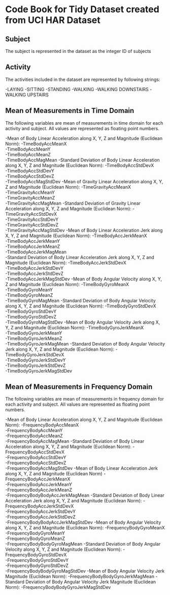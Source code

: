 # Code Book for Tidy Dataset created from UCI HAR Dataset

## Subject
The subject is represented in the dataset as the integer ID of subjects
## Activity
The activities included in the dataset are represented by following strings:

 -LAYING
 -SITTING
 -STANDING
 -WALKING
 -WALKING DOWNSTAIRS
 -WALKING UPSTAIRS

## Mean of Measurements in Time Domain
The following variables are mean of measurements in time domain for each activity and subject. All values are represented as floating point numbers.

-Mean of Body Linear Acceleration along X, Y, Z and Magnitude (Euclidean Norm):
 -TimeBodyAccMeanX                   
 -TimeBodyAccMeanY                  
 -TimeBodyAccMeanZ                   
 -TimeBodyAccMagMean
-Standard Deviation of Body Linear Acceleration along X, Y, Z and Magnitude (Euclidean Norm):
 -TimeBodyAccStdDevX                
 -TimeBodyAccStdDevY                 
 -TimeBodyAccStdDevZ                
 -TimeBodyAccMagStdDev 
-Mean of Gravity Linear Acceleration along X, Y, Z and Magnitude (Euclidean Norm):
 -TimeGravityAccMeanX                
 -TimeGravityAccMeanY               
 -TimeGravityAccMeanZ                
 -TimeGravityAccMagMean
-Standard Deviation of Gravity Linear Acceleration along X, Y, Z and Magnitude (Euclidean Norm):
 -TimeGravityAccStdDevX             
 -TimeGravityAccStdDevY              
 -TimeGravityAccStdDevZ             
 -TimeGravityAccMagStdDev 
-Mean of Body Linear Acceleration Jerk along X, Y, Z and Magnitude (Euclidean Norm):
 -TimeBodyAccJerkMeanX               
 -TimeBodyAccJerkMeanY              
 -TimeBodyAccJerkMeanZ               
 -TimeBodyAccJerkMagMean  
-Standard Deviation of Body Linear Acceleration Jerk along X, Y, Z and Magnitude (Euclidean Norm):
 -TimeBodyAccJerkStdDevX            
 -TimeBodyAccJerkStdDevY             
 -TimeBodyAccJerkStdDevZ            
 -TimeBodyAccJerkMagStdDev 
-Mean of Body Angular Velocity along X, Y, Z and Magnitude (Euclidean Norm):
 -TimeBodyGyroMeanX                  
 -TimeBodyGyroMeanY                 
 -TimeBodyGyroMeanZ                  
 -TimeBodyGyroMagMean 
-Standard Deviation of Body Angular Velocity along X, Y, Z and Magnitude (Euclidean Norm):
 -TimeBodyGyroStdDevX               
 -TimeBodyGyroStdDevY                
 -TimeBodyGyroStdDevZ               
 -TimeBodyGyroMagStdDev 
-Mean of Body Angular Velocity Jerk along X, Y, Z and Magnitude (Euclidean Norm):
 -TimeBodyGyroJerkMeanX              
 -TimeBodyGyroJerkMeanY             
 -TimeBodyGyroJerkMeanZ              
 -TimeBodyGyroJerkMagMean 
-Standard Deviation of Body Angular Velocity Jerk along X, Y, Z and Magnitude (Euclidean Norm):
 -TimeBodyGyroJerkStdDevX           
 -TimeBodyGyroJerkStdDevY            
 -TimeBodyGyroJerkStdDevZ           
 -TimeBodyGyroJerkMagStdDev

## Mean of Measurements in Frequency Domain
The following variables are mean of measurements in frequency domain for each activity and subject. All values are represented as floating point numbers.

-Mean of Body Linear Acceleration along X, Y, Z and Magnitude (Euclidean Norm):
 -FrequencyBodyAccMeanX              
 -FrequencyBodyAccMeanY             
 -FrequencyBodyAccMeanZ              
 -FrequencyBodyAccMagMean 
-Standard Deviation of Body Linear Acceleration along X, Y, Z and Magnitude (Euclidean Norm):
 -FrequencyBodyAccStdDevX           
 -FrequencyBodyAccStdDevY            
 -FrequencyBodyAccStdDevZ           
 -FrequencyBodyAccMagStdDev 
-Mean of Body Linear Acceleration Jerk along X, Y, Z and Magnitude (Euclidean Norm)
 -FrequencyBodyAccJerkMeanX          
 -FrequencyBodyAccJerkMeanY         
 -FrequencyBodyAccJerkMeanZ          
 -FrequencyBodyBodyAccJerkMagMean 
-Standard Deviation of Body Linear Acceleration Jerk along X, Y, Z and Magnitude (Euclidean Norm):
 -FrequencyBodyAccJerkStdDevX       
 -FrequencyBodyAccJerkStdDevY        
 -FrequencyBodyAccJerkStdDevZ       
 -FrequencyBodyBodyAccJerkMagStdDev
-Mean of Body Angular Velocity along X, Y, Z and Magnitude (Euclidean Norm):
 -FrequencyBodyGyroMeanX             
 -FrequencyBodyGyroMeanY            
 -FrequencyBodyGyroMeanZ             
 -FrequencyBodyBodyGyroMagMean 
-Standard Deviation of Body Angular Velocity along X, Y, Z and Magnitude (Euclidean Norm):
 -FrequencyBodyGyroStdDevX          
 -FrequencyBodyGyroStdDevY           
 -FrequencyBodyGyroStdDevZ          
 -FrequencyBodyBodyGyroMagStdDev 
-Mean of Body Angular Velocity Jerk Magnitude (Euclidean Norm):
 -FrequencyBodyBodyGyroJerkMagMean
-Standard Deviation of Body Angular Velocity Jerk Magnitude (Euclidean Norm):
 -FrequencyBodyBodyGyroJerkMagStdDev